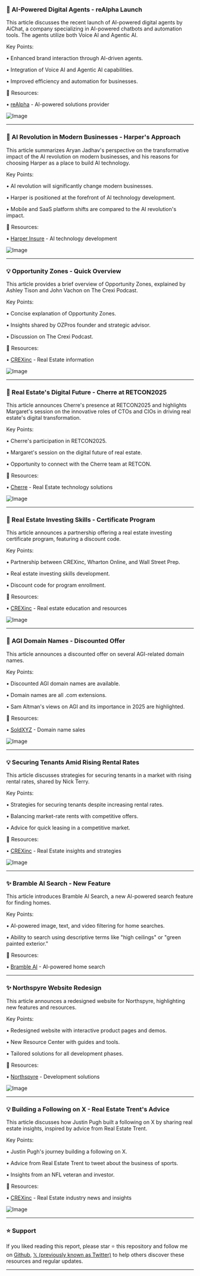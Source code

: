 ### 🤖 AI-Powered Digital Agents - reAlpha Launch

This article discusses the recent launch of AI-powered digital agents by AiChat, a company specializing in AI-powered chatbots and automation tools.  The agents utilize both Voice AI and Agentic AI.

Key Points:

• Enhanced brand interaction through AI-driven agents.

• Integration of Voice AI and Agentic AI capabilities.

• Improved efficiency and automation for businesses.


🔗 Resources:

• [reAlpha](https://x.com/reAlpha) - AI-powered solutions provider

![Image](https://pbs.twimg.com/media/GlcJBARXQAEamD-?format=jpg&name=small)


---
### 🤖 AI Revolution in Modern Businesses - Harper's Approach

This article summarizes Aryan Jadhav's perspective on the transformative impact of the AI revolution on modern businesses, and his reasons for choosing Harper as a place to build AI technology.

Key Points:

• AI revolution will significantly change modern businesses.

• Harper is positioned at the forefront of AI technology development.

• Mobile and SaaS platform shifts are compared to the AI revolution's impact.


🔗 Resources:

• [Harper Insure](https://x.com/Harper_Insure) - AI technology development

![Image](https://pbs.twimg.com/ext_tw_video_thumb/1897767466098737154/pu/img/Oq89P8974p0-Jl9U.jpg)


---
### 💡 Opportunity Zones - Quick Overview

This article provides a brief overview of Opportunity Zones, explained by Ashley Tison and John Vachon on The Crexi Podcast.

Key Points:

• Concise explanation of Opportunity Zones.

• Insights shared by OZPros founder and strategic advisor.

• Discussion on The Crexi Podcast.


🔗 Resources:

• [CREXinc](https://x.com/CREXinc) - Real Estate information

![Image](https://pbs.twimg.com/media/GlYpaNeWwAEck3Z.jpg)


---
### 🤖  Real Estate's Digital Future - Cherre at RETCON2025

This article announces Cherre's presence at RETCON2025 and highlights Margaret's session on the innovative roles of CTOs and CIOs in driving real estate's digital transformation.

Key Points:

• Cherre's participation in RETCON2025.

• Margaret's session on the digital future of real estate.

• Opportunity to connect with the Cherre team at RETCON.


🔗 Resources:

• [Cherre](https://hubs.la/Q037l_WW0) - Real Estate technology solutions

![Image](https://pbs.twimg.com/media/GkKa_1BXYAAZe3I?format=jpg&name=small)


---
### 🚀 Real Estate Investing Skills - Certificate Program

This article announces a partnership offering a real estate investing certificate program, featuring a discount code.

Key Points:

• Partnership between CREXinc, Wharton Online, and Wall Street Prep.

• Real estate investing skills development.

• Discount code for program enrollment.


🔗 Resources:

• [CREXinc](https://x.com/CREXinc) - Real estate education and resources

![Image](https://pbs.twimg.com/media/Gii-o9nXkAA9mSz?format=jpg&name=small)


---
### 🤖 AGI Domain Names - Discounted Offer

This article announces a discounted offer on several AGI-related domain names.

Key Points:

• Discounted AGI domain names are available.

• Domain names are all .com extensions.

•  Sam Altman's views on AGI and its importance in 2025 are highlighted.


🔗 Resources:

• [SoldXYZ](https://x.com/SoldXyz) - Domain name sales

![Image](https://pbs.twimg.com/media/GhOqb1UXEAAByAn?format=jpg&name=small)


---
### 💡 Securing Tenants Amid Rising Rental Rates

This article discusses strategies for securing tenants in a market with rising rental rates, shared by Nick Terry.

Key Points:

• Strategies for securing tenants despite increasing rental rates.

•  Balancing market-rate rents with competitive offers.

•  Advice for quick leasing in a competitive market.


🔗 Resources:

• [CREXinc](https://x.com/CREXinc) - Real Estate insights and strategies


![Image](https://pbs.twimg.com/media/GhNgKh_W4AAIPmZ.jpg)


---
### ✨ Bramble AI Search - New Feature

This article introduces Bramble AI Search, a new AI-powered search feature for finding homes.

Key Points:

• AI-powered image, text, and video filtering for home searches.

•  Ability to search using descriptive terms like "high ceilings" or "green painted exterior."


🔗 Resources:

• [Bramble AI](https://x.com/usebramble) - AI-powered home search


---
### ✨ Northspyre Website Redesign

This article announces a redesigned website for Northspyre, highlighting new features and resources.

Key Points:

• Redesigned website with interactive product pages and demos.

•  New Resource Center with guides and tools.

•  Tailored solutions for all development phases.


🔗 Resources:

• [Northspyre](https://tinyurl.com/northspyre-x) - Development solutions


![Image](https://pbs.twimg.com/media/GhMZwQnX0AAtGpj?format=jpg&name=small)


---
### 💡 Building a Following on X - Real Estate Trent's Advice

This article discusses how Justin Pugh built a following on X by sharing real estate insights, inspired by advice from Real Estate Trent.

Key Points:

• Justin Pugh's journey building a following on X.

•  Advice from Real Estate Trent to tweet about the business of sports.

•  Insights from an NFL veteran and investor.


🔗 Resources:

• [CREXinc](https://x.com/CREXinc) - Real Estate industry news and insights

![Image](https://pbs.twimg.com/media/Ged1A1ZXQAE_KJ4.jpg)


---

### ⭐️ Support

If you liked reading this report, please star ⭐️ this repository and follow me on [Github](https://github.com/Drix10), [𝕏 (previously known as Twitter)](https://x.com/DRIX_10_) to help others discover these resources and regular updates.

---